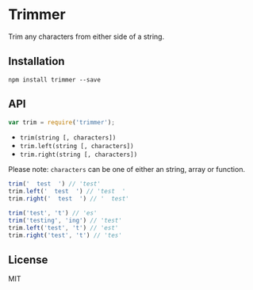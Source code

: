 # Trimmer

Trim any characters from either side of a string.

## Installation

```
npm install trimmer --save
```

## API

```javascript
var trim = require('trimmer');
```

* `trim(string [, characters])`
* `trim.left(string [, characters])`
* `trim.right(string [, characters])`

Please note: `characters` can be one of either an string, array or function.

```javascript
trim('  test  ') // 'test'
trim.left('  test  ') // 'test  '
trim.right('  test  ') // '  test'

trim('test', 't') // 'es'
trim('testing', 'ing') // 'test'
trim.left('test', 't') // 'est'
trim.right('test', 't') // 'tes'
```

## License

MIT
